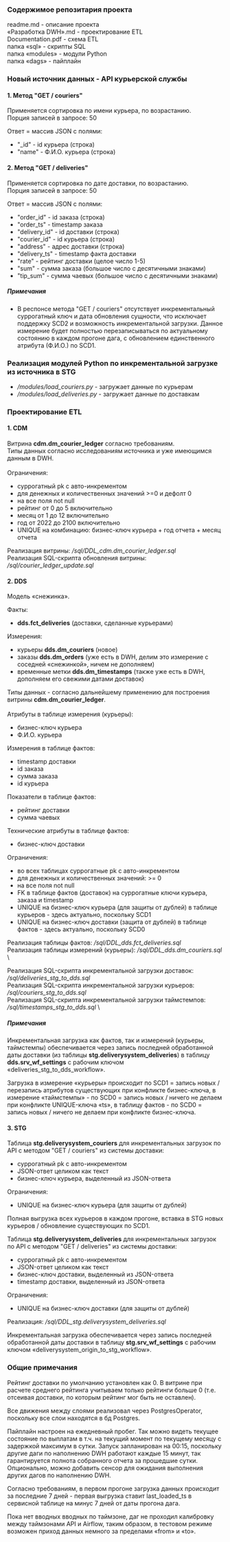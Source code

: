 ### Содержимое репозитария проекта

readme.md - описание проекта \
«Разработка DWH».md - проектирование ETL \
Documentation.pdf - схема ETL \
папка «sql» - скрипты SQL \
папка «modules» - модули Python \
папка «dags» - пайплайн

### Новый источник данных - API курьерской службы

#### 1. Метод "GET / couriers"

Применяется сортировка по имени курьера, по возрастанию. \
Порция записей в запросе: 50

Ответ = массив JSON с полями:

* "_id" - id курьера (строка)
* "name" - Ф.И.О. курьера (строка)

#### 2. Метод "GET / deliveries"

Применяется сортировка по дате доставки, по возрастанию.\
Порция записей в запросе: 50

Ответ = массив JSON с полями:

* "order_id" - id заказа (строка)
* "order_ts" - timestamp заказа
* "delivery_id" - id доставки (строка)
* "courier_id" - id курьера (строка)
* "address" - адрес доставки (строка)
* "delivery_ts" - timestamp факта доставки
* "rate" - рейтинг доставки (целое число 1-5)
* "sum" - сумма заказа (большое число с десятичными знаками)
* "tip_sum" - сумма чаевых (большое число с десятичными знаками)

##### Примечания

* В респонсе метода "GET / couriers" отсутствует инкрементальный суррогатный ключ и дата обновления сущности, что исключает поддержку SCD2 и возможность инкрементальной загрузки. Данное измерение будет полностью перезаписываться по актуальному состоянию в каждом прогоне дага, с обновлением единственного атрибута (Ф.И.О.) по SCD1.

### Реализация модулей Python по инкрементальной загрузке из источника в STG

* */modules/load_couriers.py* - загружает данные по курьерам
* */modules/load_deliveries.py* - загружает данные по доставкам

### Проектирование ETL

#### 1. **CDM**

Витрина **cdm.dm_courier_ledger** согласно требованиям. \
Типы данных согласно исследованиям источника и уже имеющимся данным в DWH. \
\
Ограничения:
- суррогатный pk с авто-инкрементом
- для денежных и количественных значений >=0 и дефолт 0
- на все поля not null
- рейтинг от 0 до 5 включительно
- месяц от 1 до 12 включительно
- год от 2022 до 2100 включительно
- UNIQUE на комбинацию: бизнес-ключ курьера + год отчета + месяц отчета

Реализация витрины: */sql/DDL_cdm.dm_courier_ledger.sql* \
Реализация SQL-скрипта обновления витрины: */sql/courier_ledger_update.sql*

#### 2. **DDS**

Модель «снежинка».

Факты:
* **dds.fct_deliveries** (доставки, сделанные курьерами)

Измерения:
* курьеры **dds.dm_couriers** (новое)
* заказы **dds.dm_orders** (уже есть в DWH, делим это измерение с соседней «снежинкой», ничем не дополняем)
* временные метки **dds.dm_timestamps** (также уже есть в DWH, дополняем его свежими датами доставок)

Типы данных - согласно дальнейшему применению для построения витрины **cdm.dm_courier_ledger**. \
\
Атрибуты в таблице измерения (курьеры):
- бизнес-ключ курьера
- Ф.И.О. курьера

Измерения в таблице фактов: 
- timestamp доставки
- id заказа
- сумма заказа
- id курьера

Показатели в таблице фактов: 
- рейтинг доставки
- сумма чаевых

Технические атрибуты в таблице фактов:
- бизнес-ключ доставки

Ограничения:
- во всех таблицах суррогатные pk с авто-инкрементом
- для денежных и количественных значений: >= 0
- на все поля not null
- FK в таблице фактов (доставок) на суррогатные ключи курьера, заказа и timestamp
- UNIQUE на бизнес-ключ курьера (для защиты от дублей) в таблице курьеров - здесь актуально, поскольку SCD1
- UNIQUE на бизнес-ключ доставки (защита от дублей) в таблице фактов - здесь актуально, поскольку SCD0

Реализация таблицы фактов: */sql/DDL_dds.fct_deliveries.sql* \
Реализация таблицы измерений (курьеры): */sql/DDL_dds.dm_couriers.sql* \

Реализация SQL-скрипта инкрементальной загрузки доставок: */sql/deliveries_stg_to_dds.sql* \
Реализация SQL-скрипта инкрементальной загрузки курьеров: */sql/couriers_stg_to_dds.sql* \
Реализация SQL-скрипта инкрементальной загрузки таймстемпов: */sql/timestamps_stg_to_dds.sql* \

##### Примечания

Инкрементальная загрузка как фактов, так и измерений (курьеры, таймстемпы) обеспечивается через запись последней обработанной даты доставки (из таблицы **stg.deliverysystem_deliveries**) в таблицу **dds.srv_wf_settings** с рабочим ключом «deliveries_stg_to_dds_workflow».

Загрузка в измерение «курьеры» происходит по SCD1 = запись новых / перезапись атрибутов существующих при конфликте бизнес-ключа,
в измерение «таймстемпы» - по SCD0 = запись новых / ничего не делаем при конфликте UNIQUE-ключа «ts»,
в таблицу фактов - по SCD0 = запись новых / ничего не делаем при конфликте бизнес-ключа.

#### 3. **STG**

Таблица **stg.deliverysystem_couriers** для инкрементальных загрузок по API с методом "GET / couriers" из системы доставки:
- суррогатный pk с авто-инкрементом
- JSON-ответ целиком как текст
- бизнес-ключ курьера, выделенный из JSON-ответа

Ограничения:
- UNIQUE на бизнес-ключ курьера (для защиты от дублей)

Полная выгрузка всех курьеров в каждом прогоне, вставка в STG новых курьеров / обновление существующих по SCD1.

Таблица **stg.deliverysystem_deliveries** для инкрементальных загрузок по API с методом "GET / deliveries" из системы доставки:
- суррогатный pk с авто-инкрементом
- JSON-ответ целиком как текст
- бизнес-ключ доставки, выделенный из JSON-ответа
- timestamp доставки, выделенный из JSON-ответа

Ограничения:
- UNIQUE на бизнес-ключ доставки (для защиты от дублей)

Реализация: */sql/DDL_stg.deliverysystem_deliveries.sql*

Инкрементальная загрузка обеспечивается через запись последней обработанной даты доставки в таблицу **stg.srv_wf_settings** с рабочим ключом «deliverysystem_origin_to_stg_workflow».

### Общие примечания

Рейтинг доставки по умолчанию установлен как 0. В витрине при расчете среднего рейтинга учитываем только рейтинги больше 0 (т.е. отсеивая доставки, по которым рейтинг мог быть не оставлен).

Все движения между слоями реализовал через PostgresOperator, поскольку все слои находятся в бд Postgres.

Пайплайн настроен на ежедневный пробег. Так можно видеть текущее состояние по выплатам в т.ч. на текущий момент по текущему месяцу с задержкой максимум в сутки.
Запуск запланирован на 00:15, поскольку другие даги по наполнению DWH работают каждые 15 минут, так гарантируется полнота собранного отчета за прошедшие сутки.
Опционально, можно добавить сенсор для ожидания выполнения других дагов по наполнению DWH.

Согласно требованиям, в первом прогоне загрузка данных происходит за последние 7 дней - первая выгрузка ставит last_loaded_ts в сервисной таблице на минус 7 дней от даты прогона дага.

Пока нет вводных вводных по таймзоне, даг не проходил калибровку между таймзонами API и Airflow, таким образом, в тестовом режиме возможен приход данных немного за пределами «from» и «to».